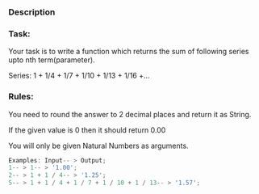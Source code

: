 ### Description

### Task:

Your task is to write a function which returns the sum of following series upto nth term(parameter).

Series: 1 + 1/4 + 1/7 + 1/10 + 1/13 + 1/16 +...

### Rules:

You need to round the answer to 2 decimal places and return it as String.

If the given value is 0 then it should return 0.00

You will only be given Natural Numbers as arguments.

```ts
Examples: Input-- > Output;
1-- > 1-- > '1.00';
2-- > 1 + 1 / 4-- > '1.25';
5-- > 1 + 1 / 4 + 1 / 7 + 1 / 10 + 1 / 13-- > '1.57';
```

